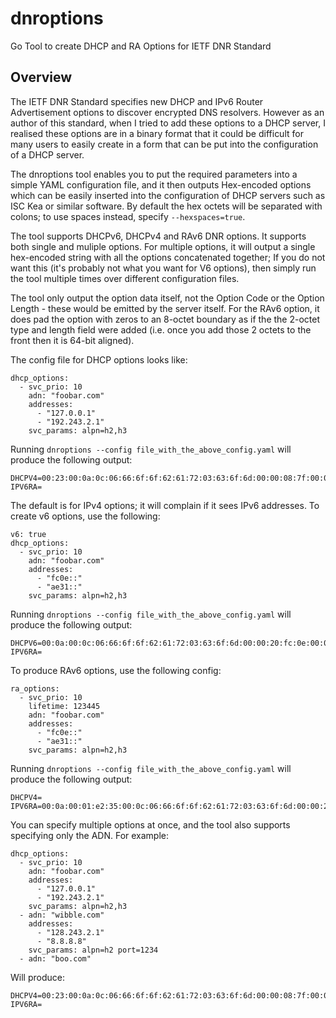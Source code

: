 # dnroptions
Go Tool to create DHCP and RA Options for IETF DNR Standard

Overview
---

The IETF DNR Standard specifies new DHCP and IPv6 Router Advertisement options
to discover encrypted DNS resolvers. However as an author of this standard, when I tried to
add these options to a DHCP server, I realised these options are in a binary format that it 
could be difficult for many users to easily create in a form that can be put into the 
configuration of a DHCP server.

The dnroptions tool enables you to put the required parameters into a simple YAML configuration file,
and it then outputs Hex-encoded options which can be easily inserted into the configuration of DHCP
servers such as ISC Kea or similar software. By default the hex octets will be separated with colons;
to use spaces instead, specify `--hexspaces=true`.

The tool supports DHCPv6, DHCPv4 and RAv6 DNR options. It supports both single and muliple options. 
For multiple options, it will output a single hex-encoded string with all the options concatenated 
together; If you do not want this (it's probably not what you want for V6 options), 
then simply run the tool multiple times over different configuration files.

The tool only output the option data itself, not the Option Code or the Option Length - these would
be emitted by the server itself. For the RAv6 option, it does pad the option with zeros to an 8-octet 
boundary as if the the 2-octet type and length field were added (i.e. once you add those 2 octets to the
front then it is 64-bit aligned).

The config file for DHCP options looks like:
````
dhcp_options:
  - svc_prio: 10
    adn: "foobar.com"
    addresses:
      - "127.0.0.1"
      - "192.243.2.1"
    svc_params: alpn=h2,h3
````
Running `dnroptions --config file_with_the_above_config.yaml` will produce the following output:
````
DHCPV4=00:23:00:0a:0c:06:66:6f:6f:62:61:72:03:63:6f:6d:00:00:08:7f:00:00:01:c0:f3:02:01:61:6c:70:6e:3d:68:32:2c:68:33
IPV6RA=
````
The default is for IPv4 options; it will complain if it sees IPv6 addresses. To create v6 options, use
the following:
````
v6: true
dhcp_options:
  - svc_prio: 10
    adn: "foobar.com"
    addresses:
      - "fc0e::"
      - "ae31::"
    svc_params: alpn=h2,h3
````
Running `dnroptions --config file_with_the_above_config.yaml` will produce the following output:
````
DHCPV6=00:0a:00:0c:06:66:6f:6f:62:61:72:03:63:6f:6d:00:00:20:fc:0e:00:00:00:00:00:00:00:00:00:00:00:00:00:00:ae:31:00:00:00:00:00:00:00:00:00:00:00:00:00:00:61:6c:70:6e:3d:68:32:2c:68:33
IPV6RA=
````
To produce RAv6 options, use the following config:
````
ra_options:
  - svc_prio: 10
    lifetime: 123445
    adn: "foobar.com"
    addresses:
      - "fc0e::"
      - "ae31::"
    svc_params: alpn=h2,h3
````
Running `dnroptions --config file_with_the_above_config.yaml` will produce the following output:
````
DHCPV4=
IPV6RA=00:0a:00:01:e2:35:00:0c:06:66:6f:6f:62:61:72:03:63:6f:6d:00:00:20:fc:0e:00:00:00:00:00:00:00:00:00:00:00:00:00:00:ae:31:00:00:00:00:00:00:00:00:00:00:00:00:00:00:00:0a:61:6c:70:6e:3d:68:32:2c:68:33:00:00:00:00
````
You can specify multiple options at once, and the tool also supports specifying only the ADN. For example:
````
dhcp_options:
  - svc_prio: 10
    adn: "foobar.com"
    addresses:
      - "127.0.0.1"
      - "192.243.2.1"
    svc_params: alpn=h2,h3
  - adn: "wibble.com"
    addresses:
      - "128.243.2.1"
      - "8.8.8.8"
    svc_params: alpn=h2 port=1234
  - adn: "boo.com"
````
Will produce:
````
DHCPV4=00:23:00:0a:0c:06:66:6f:6f:62:61:72:03:63:6f:6d:00:00:08:7f:00:00:01:c0:f3:02:01:61:6c:70:6e:3d:68:32:2c:68:33:00:2a:00:00:0c:06:77:69:62:62:6c:65:03:63:6f:6d:00:00:08:80:f3:02:01:08:08:08:08:61:6c:70:6e:3d:68:32:20:70:6f:72:74:3d:31:32:33:34:00:0e:00:00:09:03:62:6f:6f:03:63:6f:6d:00:00:00
IPV6RA=
````

